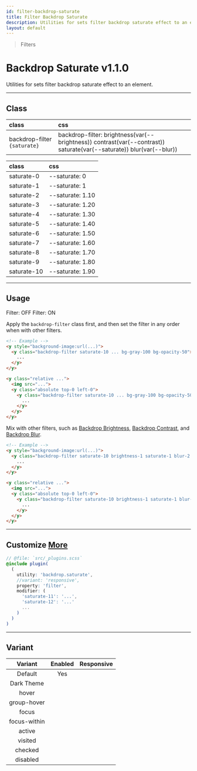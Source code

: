 ```yaml
---
id: filter-backdrop-saturate
title: Filter Backdrop Saturate
description: Utilities for sets filter backdrop saturate effect to an element.
layout: default
---
```


> Filters

# Backdrop Saturate <span class="ml-1 px-2 py-1 text-sm text-gray-600 (dark)text-charcoal-100 bg-gray-300 (dark)bg-gray-600">v1.1.0</span>

Utilities for sets filter backdrop saturate effect to an element.

---

## Class

| <span class="px-3 py-1 text-white (dark)text-charcoal-100 bg-charcoal-100 (dark)bg-gray-600 rounded-full">class</span> | <span class="px-3 py-1 text-white (dark)text-charcoal-100 bg-charcoal-100 (dark)bg-gray-600 rounded-full">css</span> |
|:--|:--|
| backdrop-filter `{saturate}` | backdrop-filter: brightness(var(--brightness)) contrast(var(--contrast)) saturate(var(--saturate)) blur(var(--blur)) |

<style>
.supports {
  display: block
}
@supports (backdrop-filter: saturate(1)) {
  .supports {
    display: none
  }
}
</style>

<y class="supports m-4 p-3 border-l-8 border-orange-600 text-sm text-orange-600 (dark)text-orange-500 bg-orange-200 (dark)bg-orange-900">
  <span class="pr-1 font-semibold">
    Note:
  </span>
  Your browser does not currently support the utilities.
</y>

| <span class="px-3 py-1 text-white (dark)text-charcoal-100 bg-charcoal-100 (dark)bg-gray-600 rounded-full">class</span> | <span class="px-3 py-1 text-white (dark)text-charcoal-100 bg-charcoal-100 (dark)bg-gray-600 rounded-full">css</span> |
|:--|:--|
| saturate-0 | --saturate: 0 |
| saturate-1 | --saturate: 1 |
| saturate-2 | --saturate: 1.10 |
| saturate-3 | --saturate: 1.20 |
| saturate-4 | --saturate: 1.30 |
| saturate-5 | --saturate: 1.40 |
| saturate-6 | --saturate: 1.50 |
| saturate-7 | --saturate: 1.60 |
| saturate-8 | --saturate: 1.70 |
| saturate-9 | --saturate: 1.80 |
| saturate-10 | --saturate: 1.90 |

---

## Usage

<y class="mx-2 my-2 mx-auto flex">
  <y class="p-2 w-1/2">
    <y class="flex justify-center items-center w-full h-48 bg-auto bg-center bg-no-repeat rounded-lg"
       style="background-image:url('https://picsum.photos/500?=4')">
      <y class="w-32 h-32 bg-gray-100 bg-opacity-50"></y>
    </y>
    <y class="pt-2 text-sm text-center">
      Filter: OFF
    </y>
  </y>
  <y class="m-2 w-1/2">
    <y class="flex justify-center items-center w-full h-48 bg-auto bg-center bg-no-repeat rounded-lg"
       style="background-image:url('https://picsum.photos/500?=4')">
      <y class="backdrop-filter saturate-10 w-32 h-32 bg-gray-100 bg-opacity-50"></y>
    </y>
    <y class="pt-2 text-sm text-center">
      Filter: ON
    </y>
  </y>
</y>

Apply the `backdrop-filter` class first, and then set the filter in any order when with other filters.

```html
<!-- Example -->
<y style="background-image:url(...)">
  <y class="backdrop-filter saturate-10 ... bg-gray-100 bg-opacity-50">
    ...
  </y>
</y>

<y class="relative ...">
  <img src="...">
  <y class="absolute top-0 left-0">
    <y class="backdrop-filter saturate-10 ... bg-gray-100 bg-opacity-50">
      ...
    </y>
  </y>
</y>
```

Mix with other filters, such as [Backdrop Brightness](/filter-backdrop-brightness/), [Backdrop Contrast](/filter-backdrop-contrast/), and [Backdrop Blur](/filter-backdrop-blur).

```html
<!-- Example -->
<y style="background-image:url(...)">
  <y class="backdrop-filter saturate-10 brightness-1 saturate-1 blur-2 ... bg-gray-100 bg-opacity-50">
    ...
  </y>
</y>

<y class="relative ...">
  <img src="...">
  <y class="absolute top-0 left-0">
    <y class="backdrop-filter saturate-10 brightness-1 saturate-1 blur-2 ... bg-gray-100 bg-opacity-50">
      ...
    </y>
  </y>
</y>
```

---

## Customize <a class="ml-1 px-2 py-1 text-sm text-gray-600 (dark)text-charcoal-100 bg-gray-300 (dark)bg-gray-600" href="/plugin-api/">More</a>

```scss
// @file: `src/_plugins.scss`
@include plugin(
  (
    utility: 'backdrop.saturate',
    //variant: 'responsive',
    property: 'filter',
    modifier: (
      'saturate-11': '...',
      'saturate-12': '...'
      ...
    )
  )
)
```

---

## Variant

| <span class="font-semibold underline">Variant</span> | <span class="font-semibold underline">Enabled</span> | <span class="font-semibold underline">Responsive</span> |
|:-:|:-:|:-:|
| Default | Yes | |
| Dark Theme | | |
| hover| | |
| group-hover | | |
| focus | | |
| focus-within | | |
| active | | |
| visited | | |
| checked | | |
| disabled | | |
